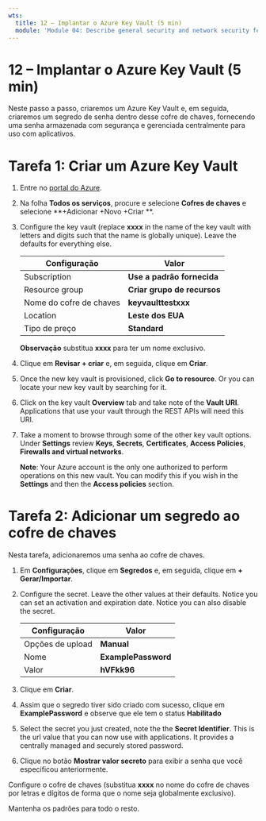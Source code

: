 ```yaml
---
wts:
  title: 12 – Implantar o Azure Key Vault (5 min)
  module: 'Module 04: Describe general security and network security features'
---
```

# <a name="12---implement-azure-key-vault-5-min"></a>12 – Implantar o Azure Key Vault (5 min)

Neste passo a passo, criaremos um Azure Key Vault e, em seguida, criaremos um segredo de senha dentro desse cofre de chaves, fornecendo uma senha armazenada com segurança e gerenciada centralmente para uso com aplicativos.

# <a name="task-1-create-an-azure-key-vault"></a>Tarefa 1: Criar um Azure Key Vault 

1. Entre no [portal do Azure](https://portal.azure.com).

2. Na folha **Todos os serviços**, procure e selecione **Cofres de chaves** e selecione **+Adicionar +Novo +Criar **.

3. Configure the key vault (replace <bpt id="p1">**</bpt>xxxx<ept id="p1">**</ept> in the name of the key vault with letters and digits such that the name is globally unique). Leave the defaults for everything else.

    | Configuração | Valor | 
    | --- | --- |
    | Subscription | **Use a padrão fornecida** |
    | Resource group | **Criar grupo de recursos** |
    | Nome do cofre de chaves | **keyvaulttestxxx** |
    | Location | **Leste dos EUA** |
    | Tipo de preço | **Standard** |
    
    **Observação** substitua **xxxx** para ter um nome exclusivo.
4. Clique em **Revisar + criar** e, em seguida, clique em **Criar**. 

5. Once the new key vault is provisioned, click <bpt id="p1">**</bpt>Go to resource<ept id="p1">**</ept>. Or you can locate your new key vault by searching for it. 

6. Click on the key vault <bpt id="p1">**</bpt>Overview<ept id="p1">**</ept> tab and take note of the <bpt id="p2">**</bpt>Vault URI<ept id="p2">**</ept>. Applications that use your vault through the REST APIs will need this URI.

7. Take a moment to browse through some of the other key vault options. Under <bpt id="p1">**</bpt>Settings<ept id="p1">**</ept> review <bpt id="p2">**</bpt>Keys<ept id="p2">**</ept>, <bpt id="p3">**</bpt>Secrets<ept id="p3">**</ept>, <bpt id="p4">**</bpt>Certificates<ept id="p4">**</ept>, <bpt id="p5">**</bpt>Access Policies<ept id="p5">**</ept>, <bpt id="p6">**</bpt>Firewalls and virtual networks<ept id="p6">**</ept>.

    <bpt id="p1">**</bpt>Note<ept id="p1">**</ept>: Your Azure account is the only one authorized to perform operations on this new vault. You can modify this if you wish in the <bpt id="p1">**</bpt>Settings<ept id="p1">**</ept> and then the <bpt id="p2">**</bpt>Access policies<ept id="p2">**</ept> section.

# <a name="task-2-add-a-secret-to-the-key-vault"></a>Tarefa 2: Adicionar um segredo ao cofre de chaves
        
Nesta tarefa, adicionaremos uma senha ao cofre de chaves. 

1. Em **Configurações**, clique em **Segredos** e, em seguida, clique em **+ Gerar/Importar**.

2. Configure the secret. Leave the other values at their defaults. Notice you can set an activation and expiration date. Notice you can also disable the secret.

    | Configuração | Valor | 
    | --- | --- |
    | Opções de upload | **Manual** |
    | Nome | **ExamplePassword** |
    | Valor | **hVFkk96** |

3. Clique em **Criar**.

4. Assim que o segredo tiver sido criado com sucesso, clique em **ExamplePassword** e observe que ele tem o status **Habilitado**

5. Select the secret you just created, note the the <bpt id="p1">**</bpt>Secret Identifier<ept id="p1">**</ept>. This is the url value that you can now use with applications. It provides a centrally managed and securely stored password. 

6. Clique no botão **Mostrar valor secreto** para exibir a senha que você especificou anteriormente.


Configure o cofre de chaves (substitua **xxxx** no nome do cofre de chaves por letras e dígitos de forma que o nome seja globalmente exclusivo).

Mantenha os padrões para todo o resto.
